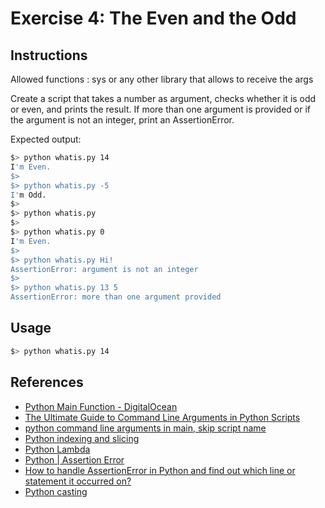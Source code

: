 # Exercise 4: The Even and the Odd

## Instructions

Allowed functions : sys or any other library that allows to receive the args

Create a script that takes a number as argument, checks whether it is odd or even,
and prints the result.
If more than one argument is provided or if the argument is not an integer, print an
AssertionError.

Expected output:
```sh
$> python whatis.py 14
I'm Even.
$>
$> python whatis.py -5
I'm Odd.
$>
$> python whatis.py
$>
$> python whatis.py 0
I'm Even.
$>
$> python whatis.py Hi!
AssertionError: argument is not an integer
$>
$> python whatis.py 13 5
AssertionError: more than one argument provided
```

## Usage

```sh
$> python whatis.py 14
```

## References

- [Python Main Function - DigitalOcean](https://www.digitalocean.com/community/tutorials/python-main-function)
- [The Ultimate Guide to Command Line Arguments in Python Scripts](https://moez-62905.medium.com/the-ultimate-guide-to-command-line-arguments-in-python-scripts-61c49c90e0b3#:~:text=In%20Python%2C%20command%2Dline%20arguments,arguments%20passed%20to%20the%20script.)
- [python command line arguments in main, skip script name](https://stackoverflow.com/questions/19016702/python-command-line-arguments-in-main-skip-script-name)
- [Python indexing and slicing](https://realpython.com/lessons/indexing-and-slicing/)
- [Python Lambda](https://www.w3schools.com/python/python_lambda.asp)
- [Python | Assertion Error](https://www.geeksforgeeks.org/python-assertion-error/)
- [How to handle AssertionError in Python and find out which line or statement it occurred on?](https://stackoverflow.com/questions/11587223/how-to-handle-assertionerror-in-python-and-find-out-which-line-or-statement-it-o)
- [Python casting](https://www.w3schools.com/python/python_casting.asp)
